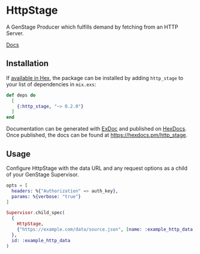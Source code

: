 # HttpStage

A GenStage Producer which fulfills demand by fetching from an HTTP Server.

[Docs](https://hexdocs.pm/http_stage)

## Installation

If [available in Hex](https://hex.pm/docs/publish), the package can be installed
by adding `http_stage` to your list of dependencies in `mix.exs`:

```elixir
def deps do
  [
    {:http_stage, "~> 0.2.0"}
  ]
end
```

Documentation can be generated with [ExDoc](https://github.com/elixir-lang/ex_doc)
and published on [HexDocs](https://hexdocs.pm). Once published, the docs can
be found at <https://hexdocs.pm/http_stage>.

## Usage

Configure HttpStage with the data URL and any request options as a child of your GenStage Supervisor.

```elixir
opts = [
  headers: %{"Authorization" => auth_key},
  params: %{verbose: "true"}
]

Supervisor.child_spec(
  {
    HttpStage,
    {"https://example.com/data/source.json", [name: :example_http_data, parser: MyApp.ExampleHttpDataParser] ++ opts}
  },
  id: :example_http_data
)
```
